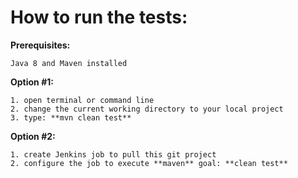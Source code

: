 How to run the tests:
=======


**Prerequisites:**

	Java 8 and Maven installed


**Option #1:**

	1. open terminal or command line
	2. change the current working directory to your local project
	3. type: **mvn clean test**
	
**Option #2:**

	1. create Jenkins job to pull this git project
	2. configure the job to execute **maven** goal: **clean test**
	